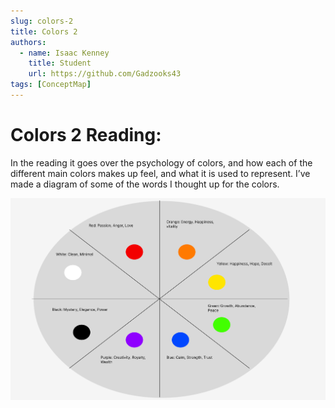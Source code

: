 ```yaml
---
slug: colors-2
title: Colors 2
authors:
  - name: Isaac Kenney
    title: Student
    url: https://github.com/Gadzooks43
tags: [ConceptMap]
---
```

# Colors 2 Reading:

In the reading it goes over the psychology of colors, and how each of the different main colors makes up feel, and what it is used to represent. I’ve made a diagram of some of the words I thought up for the colors.

![photo](content/blog/color-wheel.png)
